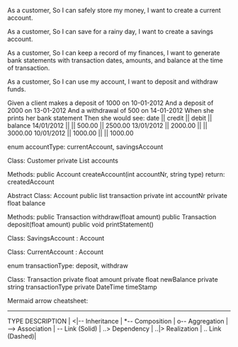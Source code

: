 As a customer,
So I can safely store my money,
I want to create a current account.

As a customer,
So I can save for a rainy day,
I want to create a savings account.

As a customer,
So I can keep a record of my finances,
I want to generate bank statements with transaction dates, amounts, and balance at the time of transaction.

As a customer,
So I can use my account,
I want to deposit and withdraw funds.

Given a client makes a deposit of 1000 on 10-01-2012
And a deposit of 2000 on 13-01-2012
And a withdrawal of 500 on 14-01-2012
When she prints her bank statement
Then she would see:
	date       || credit  || debit  || balance
	14/01/2012 ||         || 500.00 || 2500.00
	13/01/2012 || 2000.00 ||        || 3000.00
	10/01/2012 || 1000.00 ||        || 1000.00

enum accountType: currentAccount, savingsAccount

Class: Customer
private List<Account> accounts

Methods:
public Account createAccount(int accountNr, string type)
return: createdAccount

Abstract Class: Account
public list<Transaction> transaction
private int accountNr
private float balance

Methods:
public Transaction withdraw(float amount)
public Transaction deposit(float amount)
public void printStatement()

Class: SavingsAccount : Account

Class: CurrentAccount : Account

enum transactionType: deposit, withdraw

Class: Transaction
private float amount
private float newBalance
private string transactionType
private DateTime timeStamp

Mermaid arrow cheatsheet:
______________________
TYPE	DESCRIPTION  |
<|--	Inheritance  |
*--		Composition  |
o--		Aggregation  |
-->		Association  |
--		Link (Solid) |
..>		Dependency   |
..|>	Realization  |
..		Link (Dashed)|